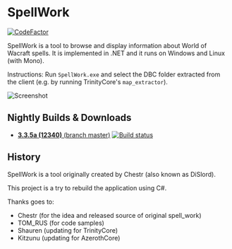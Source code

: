 SpellWork
=========

[![CodeFactor](https://www.codefactor.io/repository/github/kitzunu/spellwork/badge)](https://www.codefactor.io/repository/github/kitzunu/spellwork)

SpellWork is a tool to browse and display information about World of Wacraft spells.
It is implemented in .NET and it runs on Windows and Linux (with Mono).

Instructions: Run `SpellWork.exe` and select the DBC folder extracted from the client (e.g. by running TrinityCore's `map_extractor`).

![Screenshot](https://raw.githubusercontent.com/TrinityCore/SpellWork/9.x/screenshot.png)

Nightly Builds & Downloads
--------------------------

- [**3.3.5a (12340)** (branch master)](https://ci.appveyor.com/api/projects/Kitzunu/spellwork/artifacts/spellwork/bin.zip?job=Configuration:%20Release&branch=master)
[![Build status](https://ci.appveyor.com/api/projects/status/xjp99wdbywxofcvd/branch/master?svg=true)](https://ci.appveyor.com/project/Kitzunu/spellwork/branch/master)

History
-------

SpellWork is a tool originally created by Chestr (also known as DiSlord).

This project is a try to rebuild the application using C#.

Thanks goes to:

- Chestr (for the idea and released source of original spell_work)
- TOM_RUS (for code samples)
- Shauren (updating for TrinityCore)
- Kitzunu (updating for AzerothCore)
